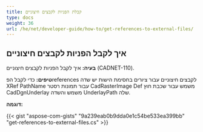 ```yaml
---
title: קבלת הפניות לקבצים חיצוניים
type: docs
weight: 36
url: /he/net/developer-guide/how-to/get-references-to-external-files/
---
```


## **איך לקבל הפניות לקבצים חיצוניים**

**בעיה:** איך לקבל הפניות לקבצים חיצוניים (CADNET-110).

**טיפים:** כדי לקבל הפreferences לקבצים חיצוניים עבור ציורים בחסימת הישות יש שדה XRef PathName עבור תמונות רסטר CadRasterImage Def משמש עבור שכבת חוץ CadDgnUnderlay משמש והשדה UnderlayPath שלה.

**דוגמה:**

{{< gist "aspose-com-gists" "9a239eab0b9dda0e1c54be533ea399bb" "get-references-to-external-files.cs" >}}
